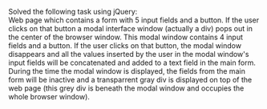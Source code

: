 Solved the following task using jQuery:\
Web page which contains a form with 5 input fields and a button. 
If the user clicks on that button a modal interface window (actually a div) pops out in the center of the browser window. 
This modal window contains 4 input fields and a button. If the user clicks on that button, the modal window disappears and
all the values inserted by the user in the modal window's input fields will be concatenated and added to a text field in the main form. 
During the time the modal window is displayed, the fields from the main form will be inactive and a transparrent gray div is displayed on top of the web page 
(this grey div is beneath the modal window and occupies the whole browser window).
